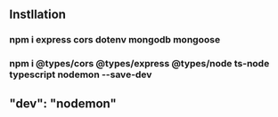 ## Instllation
### npm i express cors dotenv mongodb mongoose
### npm i @types/cors @types/express @types/node ts-node typescript nodemon --save-dev

## "dev": "nodemon"


